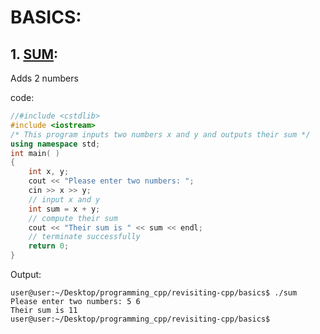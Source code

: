 # BASICS:

## 1. [SUM](https://github.com/AmanPriyanshu/revisiting-cpp/blob/master/basics/SUM.md):

Adds 2 numbers

code:
```cpp
//#include <cstdlib>
#include <iostream>
/* This program inputs two numbers x and y and outputs their sum */
using namespace std;
int main( ) 
{
	int x, y;
	cout << "Please enter two numbers: ";
	cin >> x >> y;
	// input x and y
	int sum = x + y;
	// compute their sum
	cout << "Their sum is " << sum << endl;
	// terminate successfully
	return 0;
}
```

Output:

```console
user@user:~/Desktop/programming_cpp/revisiting-cpp/basics$ ./sum
Please enter two numbers: 5 6
Their sum is 11
user@user:~/Desktop/programming_cpp/revisiting-cpp/basics$ 

```
